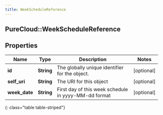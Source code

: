 ```yaml
---
title: WeekScheduleReference
---
```

## PureCloud::WeekScheduleReference

## Properties

|Name | Type | Description | Notes|
|------------ | ------------- | ------------- | -------------|
| **id** | **String** | The globally unique identifier for the object. | [optional] |
| **self_uri** | **String** | The URI for this object | [optional] |
| **week_date** | **String** | First day of this week schedule in yyyy-MM-dd format | [optional] |
{: class="table table-striped"}


